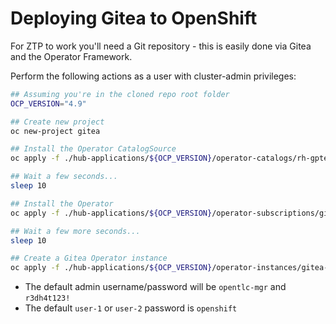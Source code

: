 # Deploying Gitea to OpenShift

For ZTP to work you'll need a Git repository - this is easily done via Gitea and the Operator Framework.

Perform the following actions as a user with cluster-admin privileges:

```bash
## Assuming you're in the cloned repo root folder
OCP_VERSION="4.9"

## Create new project
oc new-project gitea

## Install the Operator CatalogSource
oc apply -f ./hub-applications/${OCP_VERSION}/operator-catalogs/rh-gpte-gitea-catalogsource.yml

## Wait a few seconds...
sleep 10

## Install the Operator
oc apply -f ./hub-applications/${OCP_VERSION}/operator-subscriptions/gitea-operator/

## Wait a few more seconds...
sleep 10

## Create a Gitea Operator instance
oc apply -f ./hub-applications/${OCP_VERSION}/operator-instances/gitea-operator/
```

* The default admin username/password will be `opentlc-mgr` and `r3dh4t123!`
* The default `user-1` or `user-2` password is `openshift`